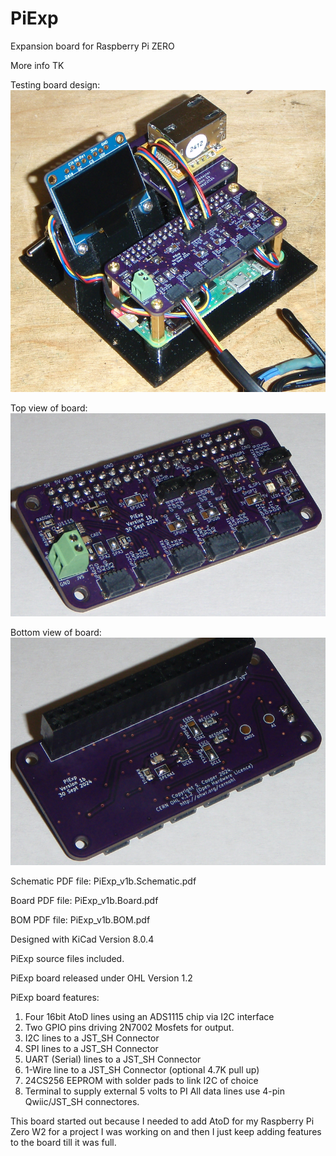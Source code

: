 # PiExp
Expansion board for Raspberry Pi ZERO

More info TK

Testing board design:
![alt text](https://github.com/Sd4Projects/PiExp/blob/main/PiExpTestSetup.png?raw=true "finishedboard")

Top view of board:
![alt text](https://github.com/Sd4Projects/PiExp/blob/main/PiExpTop.png?raw=true "TopView")

Bottom view of board:
![alt text](https://github.com/Sd4Projects/PiExp/blob/main/PiExpBot.png?raw=true "BottomView")

Schematic PDF file: PiExp_v1b.Schematic.pdf

Board PDF file: PiExp_v1b.Board.pdf

BOM PDF file: PiExp_v1b.BOM.pdf

Designed with KiCad Version 8.0.4

PiExp source files included.

PiExp board released under OHL Version 1.2

PiExp board features:
1. Four 16bit AtoD lines using an ADS1115 chip via I2C interface
2. Two GPIO pins driving 2N7002 Mosfets for output.
3. I2C lines to a JST_SH Connector
4. SPI lines to a JST_SH Connector
5. UART (Serial) lines to a JST_SH Connector
6. 1-Wire line to a JST_SH Connector (optional 4.7K pull up)
7. 24CS256 EEPROM with solder pads to link I2C of choice
8. Terminal to supply external 5 volts to PI
All data lines use 4-pin Qwiic/JST_SH connectores.

This board started out because I needed to add AtoD for my Raspberry Pi Zero W2 for a project I was working on and then I just keep adding features to the board till it was full.
